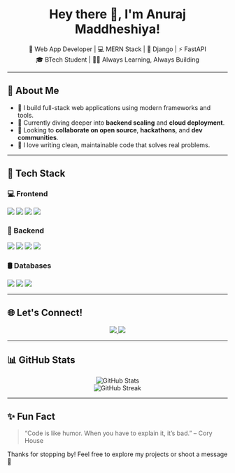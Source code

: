 <h1 align="center">Hey there 👋, I'm Anuraj Maddheshiya!</h1>
<p align="center">
  🚀 Web App Developer | 💻 MERN Stack | 🐍 Django | ⚡ FastAPI <br/>
  🎓 BTech Student | 👨‍💻 Always Learning, Always Building
</p>

---

## 🧠 About Me

- 💼 I build full-stack web applications using modern frameworks and tools.
- 🌱 Currently diving deeper into **backend scaling** and **cloud deployment**.
- 🤝 Looking to **collaborate on open source**, **hackathons**, and **dev communities**.
- 🧰 I love writing clean, maintainable code that solves real problems.

---

## 🚀 Tech Stack

### 💻 Frontend
<p>
  <img src="https://img.shields.io/badge/HTML-E44D26?style=for-the-badge&logo=html5&logoColor=white"/>
  <img src="https://img.shields.io/badge/CSS-264DE4?style=for-the-badge&logo=css3&logoColor=white"/>
  <img src="https://img.shields.io/badge/JavaScript-F0DB4F?style=for-the-badge&logo=javascript&logoColor=black"/>
  <img src="https://img.shields.io/badge/React-61DBFB?style=for-the-badge&logo=react&logoColor=black"/>
</p>

### 🧪 Backend
<p>
  <img src="https://img.shields.io/badge/Node.js-339933?style=for-the-badge&logo=nodedotjs&logoColor=white"/>
  <img src="https://img.shields.io/badge/Express.js-000000?style=for-the-badge&logo=express&logoColor=white"/>
  <img src="https://img.shields.io/badge/Django-092E20?style=for-the-badge&logo=django&logoColor=white"/>
  <img src="https://img.shields.io/badge/FastAPI-009688?style=for-the-badge&logo=fastapi&logoColor=white"/>
</p>

### 🛢️ Databases
<p>
  <img src="https://img.shields.io/badge/MongoDB-4EA94B?style=for-the-badge&logo=mongodb&logoColor=white"/>
  <img src="https://img.shields.io/badge/MySQL-00758F?style=for-the-badge&logo=mysql&logoColor=white"/>
  <img src="https://img.shields.io/badge/SQLite-003B57?style=for-the-badge&logo=sqlite&logoColor=white"/>
</p>

---

## 🌐 Let's Connect!

<p align="center">
  <a href="https://github.com/Anuraj-IND">
    <img src="https://img.shields.io/badge/GitHub-100000?style=for-the-badge&logo=github&logoColor=white"/>
  </a>
  <a href="https://www.linkedin.com/in/anuraj-maddheshiya">
    <img src="https://img.shields.io/badge/LinkedIn-0A66C2?style=for-the-badge&logo=linkedin&logoColor=white"/>
  </a>
</p>

---

## 📊 GitHub Stats

<p align="center">
  <img src="https://github-readme-stats.vercel.app/api?username=Anuraj-IND&show_icons=true&theme=radical" alt="GitHub Stats" />
  <br/>
  <img src="https://streak-stats.demolab.com/?user=Anuraj-IND&theme=radical&hide_border=true" alt="GitHub Streak" />
</p>

---

## ✨ Fun Fact

> “Code is like humor. When you have to explain it, it’s bad.” – Cory House

Thanks for stopping by! Feel free to explore my projects or shoot a message 🚀

